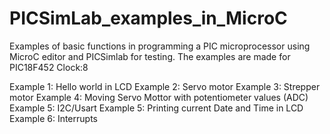# PICSimLab_examples_in_MicroC
Examples of basic functions in programming a PIC microprocessor using MicroC editor and PICSimlab for testing.
The examples are made for PIC18F452 Clock:8


Example 1: Hello world in LCD
Example 2: Servo motor 
Example 3: Strepper motor
Example 4: Moving Servo Mottor with potentiometer values (ADC)
Example 5: I2C/Usart
Example 5: Printing current Date and Time in LCD
Example 6: Interrupts
